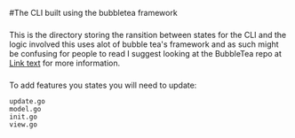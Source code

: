 #The CLI built using the bubbletea framework

###
This is the directory storing the ransition between states for the CLI and the logic involved 
this uses alot of bubble tea's framework and as such might be confusing for people to read
I suggest looking at the BubbleTea repo at [Link text](https://github.com/charmbracelet/bubbletea)
for more information.
### 


###
To add features you states you will need to update:
```
update.go
model.go
init.go
view.go
```
###